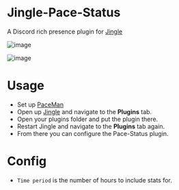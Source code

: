 # Jingle-Pace-Status
A Discord rich presence plugin for [Jingle](https://github.com/duncanruns/jingle/releases/latest)


![image](https://github.com/user-attachments/assets/225b23c8-8e13-4207-a25b-ab192a42027f)

![image](https://github.com/user-attachments/assets/844d3e40-d023-48ea-96e9-a343637eb071)


# Usage
- Set up [PaceMan](https://paceman.gg)
- Open up [Jingle](https://github.com/duncanruns/jingle/releases/latest) and navigate to the **Plugins** tab.
- Open your plugins folder and put the plugin there.
- Restart Jingle and navigate to the **Plugins** tab again.
- From there you can configure the Pace-Status plugin.

# Config
  - `Time period` is the number of hours to include stats for.
